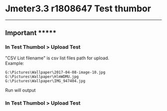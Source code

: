 # Jmeter3.3 r1808647 Test thumbor
---
## Important *****
### In Test Thumbol > Upload Test  

"CSV List filename" is csv list files path for upload.  
Example:
```
G:\Pictures\Wallpaper\2017-04-08-image-10.jpg
G:\Pictures\Wallpaper\HlmWDMU.jpg
G:\Pictures\Wallpaper\IMG_947404.jpg
```
Run will output


### In Test Thumbol > Upload Test 
